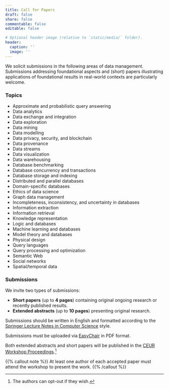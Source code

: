 ```yaml
---
title: Call for Papers
draft: false
share: false
commentable: false
editable: false

# Optional header image (relative to `static/media/` folder).
header:
  caption: ''
  image: ''
---
```


We solicit submissions in the following areas of data management. Submissions addressing foundational aspects and (short) papers illustrating applications of foundational results in real-world contexts are particularly welcome.

### Topics

* Approximate and probabilistic query answering
* Data analytics
* Data exchange and integration
* Data exploration
* Data mining
* Data modelling
* Data privacy, security, and blockchain
* Data provenance
* Data streams
* Data visualization
* Data warehousing
* Database benchmarking
* Database concurrency and transactions
* Database storage and indexing
* Distributed and parallel databases
* Domain-specific databases
* Ethics of data science
* Graph data management
* Incompleteness, inconsistency, and uncertainty in databases
* Information extraction
* Information retrieval
* Knowledge representation
* Logic and databases
* Machine learning and databases
* Model theory and databases
* Physical design
* Query languages
* Query processing and optimization
* Semantic Web
* Social networks
* Spatial/temporal data


### Submissions

We invite two types of submissions:

* **Short papers** (up to **4 pages**) containing original ongoing research or recently published results.
* **Extended abstracts** (up to **10 pages**) presenting original research.

Submissions should be written in English and formatted according to the [Springer Lecture Notes in Computer Science](https://www.overleaf.com/latex/templates/springer-lecture-notes-in-computer-science/kzwwpvhwnvfj) style. 

Submissions must be uploaded via [EasyChair](https://easychair.org/conferences/?conf=amw2024) in PDF format.

Both extended abstracts and short papers will be published in the [CEUR Workshop Proceedings](http://ceur-ws.org).[^1]

[^1]: The authors can opt-out if they wish.

{{% callout note %}}
At least one author of each accepted paper must attend the workshop to present the work.
{{% /callout %}}

